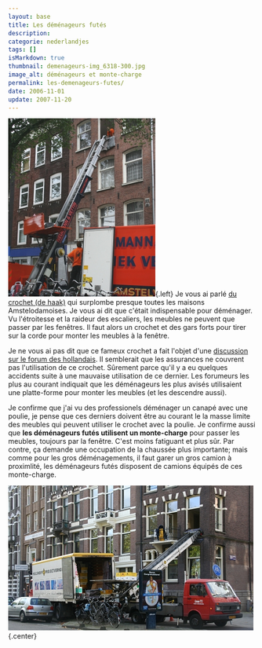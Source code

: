 ```yaml
---
layout: base
title: Les déménageurs futés
description: 
categorie: nederlandjes
tags: []
isMarkdown: true
thumbnail: demenageurs-img_6318-300.jpg
image_alt: déménageurs et monte-charge
permalink: les-demenageurs-futes/
date: 2006-11-01
update: 2007-11-20
---
```




![déménageurs et monte-charge](demenageurs-img_6318-300.jpg){.left}
Je vous ai parlé [du crochet (de haak)](/de-haak-crochet) qui surplombe presque toutes les maisons Amstelodamoises. Je vous ai dit que c'était indispensable pour déménager. Vu l'étroitesse et la raideur des escaliers, les meubles ne peuvent que passer par les fenêtres. Il faut alors un crochet et des gars forts pour tirer sur la corde pour monter les meubles à la fenêtre.

Je ne vous ai pas dit que ce fameux crochet a fait l'objet d'une [discussion sur le forum des hollandais](http://www.leforum.nl/phpBB/viewtopic.php?t=4585&start=0&postdays=0&postorder=asc&highlight=crochet). Il semblerait que les assurances ne couvrent pas l'utilisation de ce crochet. Sûrement parce qu'il y a eu quelques accidents suite à une mauvaise utilisation de ce dernier. Les forumeurs les plus au courant indiquait que les déménageurs les plus avisés utilisaient une platte-forme pour monter les meubles (et les descendre aussi).

Je confirme que j'ai vu des professionels déménager un canapé avec une poulie, je pense que ces derniers doivent être au courant le la masse limite des meubles qui peuvent utiliser le crochet avec la poulie. Je confirme aussi que **les déménageurs futés utilisent un monte-charge** pour passer les meubles, toujours par la fenêtre. C'est moins fatiguant et plus sûr. Par contre, ça demande une occupation de la chaussée plus importante; mais comme pour les gros déménagements, il faut garer un gros camion à proximlité, les déménageurs futés disposent de camions équipés de ces monte-charge.

![déménagement sur Mauritzkade](demenagement-mauritzkade-200.jpg){.center}
